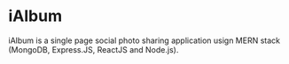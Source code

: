# iAlbum

iAlbum is a single page social photo sharing application usign MERN stack (MongoDB, Express.JS, ReactJS and Node.js).